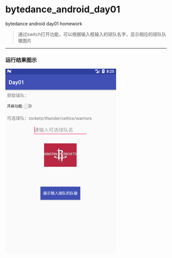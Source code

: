 # bytedance_android_day01
bytedance android day01 homework
>通过switch打开功能，可以根据输入框输入的球队名字，显示相应的球队队徽图片
---
### 运行结果图示
![运行结果](https://github.com/chikchikL/bytedance_android_day01/blob/master/result.png?raw=true)
